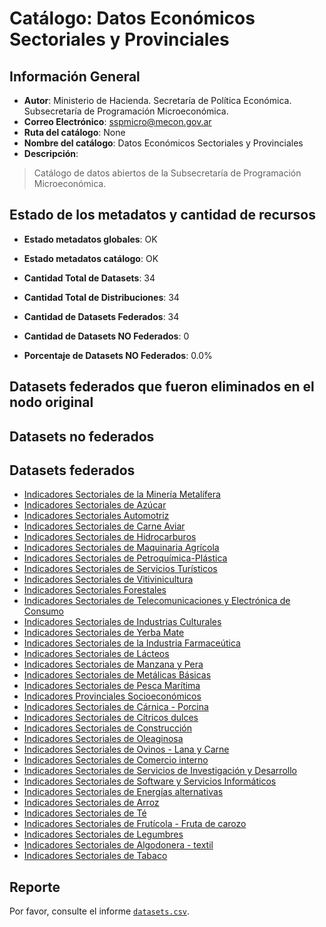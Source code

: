 
# Catálogo: Datos Económicos Sectoriales y Provinciales

## Información General

- **Autor**: Ministerio de Hacienda. Secretaría de Política Económica. Subsecretaría de Programación Microeconómica.
- **Correo Electrónico**: sspmicro@mecon.gov.ar
- **Ruta del catálogo**: None
- **Nombre del catálogo**: Datos Económicos Sectoriales y Provinciales
- **Descripción**:

> Catálogo de datos abiertos de la Subsecretaría de Programación Microeconómica.

## Estado de los metadatos y cantidad de recursos

- **Estado metadatos globales**: OK
- **Estado metadatos catálogo**: OK
- **Cantidad Total de Datasets**: 34
- **Cantidad Total de Distribuciones**: 34

- **Cantidad de Datasets Federados**: 34
- **Cantidad de Datasets NO Federados**: 0
- **Porcentaje de Datasets NO Federados**: 0.0%

## Datasets federados que fueron eliminados en el nodo original



## Datasets no federados



## Datasets federados

- [Indicadores Sectoriales de la Minería Metalífera](https://www.minhacienda.gob.ar/secretarias/politica-economica/programacion-microeconomica/)
- [Indicadores Sectoriales de Azúcar](https://www.minhacienda.gob.ar/secretarias/politica-economica/programacion-microeconomica/)
- [Indicadores Sectoriales Automotriz](https://www.minhacienda.gob.ar/secretarias/politica-economica/programacion-microeconomica/)
- [Indicadores Sectoriales de Carne Aviar](https://www.minhacienda.gob.ar/secretarias/politica-economica/programacion-microeconomica/)
- [Indicadores Sectoriales de Hidrocarburos](https://www.minhacienda.gob.ar/secretarias/politica-economica/programacion-microeconomica/)
- [Indicadores Sectoriales de Maquinaria Agrícola](https://www.minhacienda.gob.ar/secretarias/politica-economica/programacion-microeconomica/)
- [Indicadores Sectoriales de Petroquímica-Plástica](https://www.minhacienda.gob.ar/secretarias/politica-economica/programacion-microeconomica/)
- [Indicadores Sectoriales de Servicios Turísticos](https://www.minhacienda.gob.ar/secretarias/politica-economica/programacion-microeconomica/)
- [Indicadores Sectoriales de Vitivinicultura](https://www.minhacienda.gob.ar/secretarias/politica-economica/programacion-microeconomica/)
- [Indicadores Sectoriales Forestales](https://www.minhacienda.gob.ar/secretarias/politica-economica/programacion-microeconomica/)
- [Indicadores Sectoriales de Telecomunicaciones y Electrónica de Consumo](https://www.minhacienda.gob.ar/secretarias/politica-economica/programacion-microeconomica/)
- [Indicadores Sectoriales de Industrias Culturales](https://www.minhacienda.gob.ar/secretarias/politica-economica/programacion-microeconomica/)
- [Indicadores Sectoriales de Yerba Mate](https://www.minhacienda.gob.ar/secretarias/politica-economica/programacion-microeconomica/)
- [Indicadores Sectoriales de la Industria Farmaceútica](https://www.minhacienda.gob.ar/secretarias/politica-economica/programacion-microeconomica/)
- [Indicadores Sectoriales de Lácteos](https://www.minhacienda.gob.ar/secretarias/politica-economica/programacion-microeconomica/)
- [Indicadores Sectoriales de Manzana y Pera](https://www.minhacienda.gob.ar/secretarias/politica-economica/programacion-microeconomica/)
- [Indicadores Sectoriales de Metálicas Básicas](https://www.minhacienda.gob.ar/secretarias/politica-economica/programacion-microeconomica/)
- [Indicadores Sectoriales de Pesca Marítima](https://www.minhacienda.gob.ar/secretarias/politica-economica/programacion-microeconomica/)
- [Indicadores Provinciales Socioeconómicos](https://www.minhacienda.gob.ar/secretarias/politica-economica/programacion-microeconomica/)
- [Indicadores Sectoriales de Cárnica - Porcina](https://www.minhacienda.gob.ar/secretarias/politica-economica/programacion-microeconomica/)
- [Indicadores Sectoriales de Cítricos dulces](https://www.minhacienda.gob.ar/secretarias/politica-economica/programacion-microeconomica/)
- [Indicadores Sectoriales de Construcción](https://www.minhacienda.gob.ar/secretarias/politica-economica/programacion-microeconomica/)
- [Indicadores Sectoriales de Oleaginosa](https://www.minhacienda.gob.ar/secretarias/politica-economica/programacion-microeconomica/)
- [Indicadores Sectoriales de Ovinos - Lana y Carne](https://www.minhacienda.gob.ar/secretarias/politica-economica/programacion-microeconomica/)
- [Indicadores Sectoriales de Comercio interno](https://www.minhacienda.gob.ar/secretarias/politica-economica/programacion-microeconomica/)
- [Indicadores Sectoriales de Servicios de Investigación y Desarrollo](https://www.minhacienda.gob.ar/secretarias/politica-economica/programacion-microeconomica/)
- [Indicadores Sectoriales de Software y Servicios Informáticos](https://www.minhacienda.gob.ar/secretarias/politica-economica/programacion-microeconomica/)
- [Indicadores Sectoriales de Energías alternativas](https://www.minhacienda.gob.ar/secretarias/politica-economica/programacion-microeconomica/)
- [Indicadores Sectoriales de Arroz](https://www.minhacienda.gob.ar/secretarias/politica-economica/programacion-microeconomica/)
- [Indicadores Sectoriales de Té](https://www.minhacienda.gob.ar/secretarias/politica-economica/programacion-microeconomica/)
- [Indicadores Sectoriales de Frutícola - Fruta de carozo](https://www.minhacienda.gob.ar/secretarias/politica-economica/programacion-microeconomica/)
- [Indicadores Sectoriales de Legumbres](https://www.minhacienda.gob.ar/secretarias/politica-economica/programacion-microeconomica/)
- [Indicadores Sectoriales de Algodonera - textil](https://www.minhacienda.gob.ar/secretarias/politica-economica/programacion-microeconomica/)
- [Indicadores Sectoriales de Tabaco](https://www.minhacienda.gob.ar/secretarias/politica-economica/programacion-microeconomica/)

## Reporte

Por favor, consulte el informe [`datasets.csv`](datasets.csv).
